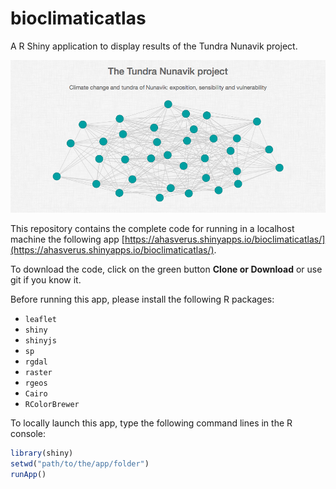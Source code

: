 # bioclimaticatlas

A R Shiny application to display results of the Tundra Nunavik project.

![Screenshot](./www/screenshot.png)

This repository contains the complete code for running in a localhost machine the following app [https://ahasverus.shinyapps.io/bioclimaticatlas/](https://ahasverus.shinyapps.io/bioclimaticatlas/).

To download the code, click on the green button **Clone or Download** or use git if you know it.

Before running this app, please install the following R packages:

- `leaflet`
- `shiny`
- `shinyjs`
- `sp`
- `rgdal`
- `raster`
- `rgeos`
- `Cairo`
- `RColorBrewer`

To locally launch this app, type the following command lines in the R console:

```r
library(shiny)
setwd("path/to/the/app/folder")
runApp()
```
